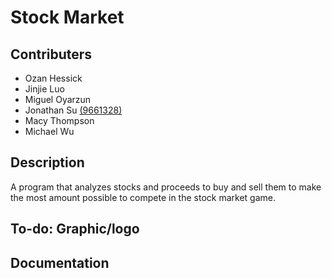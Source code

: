 # Stock Market 
## Contributers
+ Ozan Hessick
+ Jinjie Luo
+ Miguel Oyarzun
+ Jonathan Su [(9661328)]()
+ Macy Thompson
+ Michael Wu

## Description

A program that analyzes stocks and proceeds to buy and sell them to make the most amount possible to compete in the stock market game.

## To-do: Graphic/logo

## Documentation
